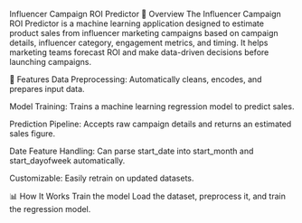 Influencer Campaign ROI Predictor
📌 Overview
The Influencer Campaign ROI Predictor is a machine learning application designed to estimate product sales from influencer marketing campaigns based on campaign details, influencer category, engagement metrics, and timing.
It helps marketing teams forecast ROI and make data-driven decisions before launching campaigns.

🚀 Features
Data Preprocessing: Automatically cleans, encodes, and prepares input data.

Model Training: Trains a machine learning regression model to predict sales.

Prediction Pipeline: Accepts raw campaign details and returns an estimated sales figure.

Date Feature Handling: Can parse start_date into start_month and start_dayofweek automatically.

Customizable: Easily retrain on updated datasets.

📊 How It Works
Train the model
Load the dataset, preprocess it, and train the regression model.